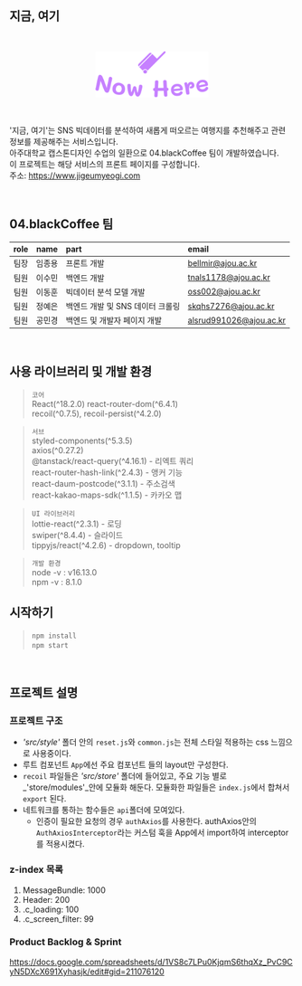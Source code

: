 ## 지금, 여기

<br>
<p align="center"><img src="./src/assets/image/common/logo-primary.svg" alt="now_here" width="200px" /></p>
<br>

'지금, 여기'는 SNS 빅데이터를 분석하여 새롭게 떠오르는 여행지를 추천해주고 관련 정보를 제공해주는 서비스입니다.  
아주대학교 캡스톤디자인 수업의 일환으로 04.blackCoffee 팀이 개발하였습니다.  
이 프로젝트는 해당 서비스의 프론트 페이지를 구성합니다.  
주소: https://www.jigeumyeogi.com  

<br>

## 04.blackCoffee 팀
| role | name | part | email | 
| :--: | :--: | :-- | :-- |
| 팀장 | 임종용 | 프론트 개발 | bellmir@ajou.ac.kr |
| 팀원 | 이수민 | 백엔드 개발 | tnals1178@ajou.ac.kr |
| 팀원 | 이동훈 | 빅데이터 분석 모델 개발 | oss002@ajou.ac.kr |
| 팀원 | 정예은 | 백엔드 개발 및 SNS 데이터 크롤링 | skqhs7276@ajou.ac.kr |
| 팀원 | 공민경 | 백엔드 및 개발자 페이지 개발 | alsrud991026@ajou.ac.kr |

<br>

## 사용 라이브러리 및 개발 환경
> `코어`  
> React(^18.2.0)
> react-router-dom(^6.4.1)  
> recoil(^0.7.5), recoil-persist(^4.2.0)  

> `서브`  
> styled-components(^5.3.5)  
> axios(^0.27.2)  
> @tanstack/react-query(^4.16.1) - 리엑트 쿼리  
> react-router-hash-link(^2.4.3) - 앵커 기능  
> react-daum-postcode(^3.1.1) - 주소검색  
> react-kakao-maps-sdk(^1.1.5) - 카카오 맵  

> `UI 라이브러리`  
> lottie-react(^2.3.1) - 로딩  
> swiper(^8.4.4) - 슬라이드  
> tippyjs/react(^4.2.6) - dropdown, tooltip  

> `개발 환경`  
> node -v : v16.13.0  
> npm -v : 8.1.0  
  
## 시작하기
> `npm install`  
> `npm start`  
  
<br>

## 프로젝트 설명
### 프로젝트 구조
* _'src/style'_ 폴더 안의 `reset.js`와 `common.js`는 전체 스타일 적용하는 css 느낌으로 사용중이다.
* 루트 컴포넌트 `App`에선 주요 컴포넌트 들의 layout만 구성한다.
* `recoil` 파일들은 _'src/store'_ 폴더에 들어있고, 주요 기능 별로 _'store/modules'_안에 모듈화 해둔다. 모듈화한 파일들은 `index.js`에서 합쳐서 `export` 된다.
* 네트워크를 통하는 함수들은 `api`폴더에 모여있다.
    * 인증이 필요한 요청의 경우 `authAxios`를 사용한다. authAxios안의 `AuthAxiosInterceptor`라는 커스텀 훅을 App에서 import하여 interceptor를 적용시켰다.

### z-index 목록
1. MessageBundle: 1000
1. Header: 200
1. .c_loading: 100
1. .c_screen_filter: 99

### Product Backlog & Sprint
https://docs.google.com/spreadsheets/d/1VS8c7LPu0KjqmS6thqXz_PvC9CyN5DXcX691Xyhasjk/edit#gid=211076120
